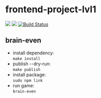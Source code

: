 # frontend-project-lvl1
<a href="https://codeclimate.com/github/codeclimate/codeclimate/maintainability"><img src="https://api.codeclimate.com/v1/badges/a99a88d28ad37a79dbf6/maintainability" /></a>
<a href="https://codeclimate.com/github/codeclimate/codeclimate/test_coverage"><img src="https://api.codeclimate.com/v1/badges/a99a88d28ad37a79dbf6/test_coverage" /></a>
[![Build Status](https://travis-ci.com/Alexsander-19/frontend-project-lvl1.svg?branch=master)](https://travis-ci.com/Alexsander-19/frontend-project-lvl1)

## brain-even 

<script id="asciicast-aXq2DfmszTwfAKxdqzFQVNbUK" src="https://asciinema.org/a/aXq2DfmszTwfAKxdqzFQVNbUK.js" async></script>

* install dependency:  
  ```make install```
* publish --dry-run:  
  ```make publish```
* install package:  
  ```sudo npm link```
* run game:   
  ```brain-even```


